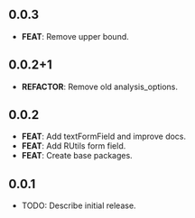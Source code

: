 ## 0.0.3

 - **FEAT**: Remove upper bound.

## 0.0.2+1

 - **REFACTOR**: Remove old analysis_options.

## 0.0.2

 - **FEAT**: Add textFormField and improve docs.
 - **FEAT**: Add RUtils form field.
 - **FEAT**: Create base packages.

## 0.0.1

* TODO: Describe initial release.
